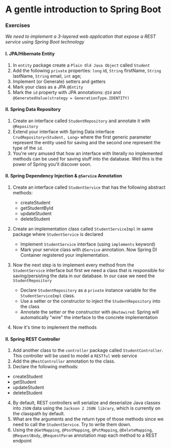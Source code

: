 
# A gentle introduction to Spring Boot

### Exercises

*We need to implement a 3-layered web application that expose a REST service using Spring Boot technology*

#### I. JPA/Hibernate Entity
1. In `entity` package create a `Plain Old Java Object` called `Student`
2. Add the following `private` properties: `long` id, `String` firstName, `String` lastName, `String` email, `int` age;
3. Implement (or Generate) setters and getters
4. Mark your class as a JPA `@Entity`
5. Mark the `id` property with JPA annotations: `@Id` and `@GeneratedValue(strategy = GenerationType.IDENTITY)`


#### II. Spring Data Repository
1. Create an interface called `StudentRepository` and annotate it with `@Repository`
2. Extend your interface with Spring Data interface `CrudRepository<Student, Long>`
where the first generic parameter represent the entity used for saving and the second one represent
the type of the `id`. 
3. You're very amused that how an interface with literally no implemented methods can be used for 
saving stuff into the database. Well this is the power of Spring you'll discover soon.

#### II. Spring Dependency Injection & `@Service` Annotation

1. Create an interface called `StudentService` that has the following abstract methods: 
   
    * createStudent
    * getStudentById
    * updateStudent
    * deleteStudent
 
2. Create an implementation class called `StudentServiceImpl` in same package where `StudentService` is declared
    
    * Implement `StudentService` interface (using `implements` keyword)
    * Mark your service class with `@Service` annotation. Now Spring DI Container registered your implementation.

3. Now the next step is to implement every method from the `StudentService` interface but first we need a class that
is responsible for saving/persisting the data in our database. In our case we need the `StudentRepository`

    * Declare `StudentRepository` as a `private` instance variable for the `StudentServiceImpl` class.
    * Use a setter or the constructor to inject the `StudentRepository` into the class
    * Annotate the setter or the constructor with `@Autowired`: Spring will automatically "wire" the interface to the 
    concrete implementation

4. Now it's time to implement the methods


#### II. Spring REST Controller

1. Add another class to the `controller` package called `StudentController`. This controller will be used to model a `RESTful` web service
2. Add the `@RestController` annotation to the class.
3. Declare the following methods:

  * createStudent
  * getStudent
  * updateStudent
  * deleteStudent
  
4. By default, REST controllers will serialize and deserialize Java classes into `JSON` data using the `Jackson 2 JSON library`, which is currently on the classpath by default.
5. What are the arguments and the return type of those methods since we need to call the `StudentService`. Try to write them down. 
6. Using the `@GetMapping`, `@PostMapping`, `@PutMapping`, `@DeleteMapping`, `@RequestBody`, `@RequestParam` annotation map each method to a REST endpoint 
